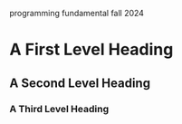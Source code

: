 programming fundamental fall 2024
# A First Level Heading
## A Second Level Heading
### A Third Level Heading
